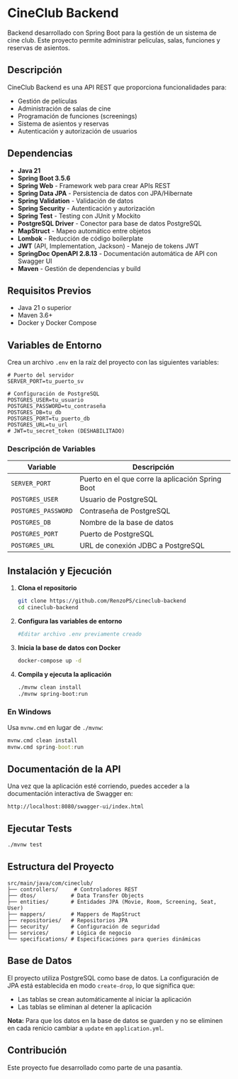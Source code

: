 # CineClub Backend

Backend desarrollado con Spring Boot para la gestión de un sistema de cine club. Este proyecto permite administrar películas, salas, funciones y reservas de asientos.

## Descripción

CineClub Backend es una API REST que proporciona funcionalidades para:

- Gestión de películas
- Administración de salas de cine
- Programación de funciones (screenings)
- Sistema de asientos y reservas
- Autenticación y autorización de usuarios

## Dependencias

- **Java 21**
- **Spring Boot 3.5.6**
- **Spring Web** - Framework web para crear APIs REST
- **Spring Data JPA** - Persistencia de datos con JPA/Hibernate
- **Spring Validation** - Validación de datos
- **Spring Security** - Autenticación y autorización
- **Spring Test** - Testing con JUnit y Mockito
- **PostgreSQL Driver** - Conector para base de datos PostgreSQL
- **MapStruct** - Mapeo automático entre objetos
- **Lombok** - Reducción de código boilerplate
- **JWT** (API, Implementation, Jackson) - Manejo de tokens JWT
- **SpringDoc OpenAPI 2.8.13** - Documentación automática de API con Swagger UI
- **Maven** - Gestión de dependencias y build

## Requisitos Previos

- Java 21 o superior
- Maven 3.6+
- Docker y Docker Compose

## Variables de Entorno

Crea un archivo `.env` en la raíz del proyecto con las siguientes variables:

```env
# Puerto del servidor
SERVER_PORT=tu_puerto_sv

# Configuración de PostgreSQL
POSTGRES_USER=tu_usuario
POSTGRES_PASSWORD=tu_contraseña
POSTGRES_DB=tu_db
POSTGRES_PORT=tu_puerto_db
POSTGRES_URL=tu_url
# JWT=tu_secret_token (DESHABILITADO)

```
### Descripción de Variables

| Variable | Descripción |
|----------|-------------|
| `SERVER_PORT` | Puerto en el que corre la aplicación Spring Boot |
| `POSTGRES_USER` | Usuario de PostgreSQL |
| `POSTGRES_PASSWORD` | Contraseña de PostgreSQL |
| `POSTGRES_DB` | Nombre de la base de datos |
| `POSTGRES_PORT` | Puerto de PostgreSQL |
| `POSTGRES_URL` | URL de conexión JDBC a PostgreSQL |

## Instalación y Ejecución

1. **Clona el repositorio**
   ```bash
   git clone https://github.com/RenzoPS/cineclub-backend
   cd cineclub-backend
   ```

2. **Configura las variables de entorno**
   ```bash
   #Editar archivo .env previamente creado
   ```

3. **Inicia la base de datos con Docker**
   ```bash
   docker-compose up -d
   ```

4. **Compila y ejecuta la aplicación**
   ```bash
   ./mvnw clean install
   ./mvnw spring-boot:run
   ```
### En Windows

Usa `mvnw.cmd` en lugar de `./mvnw`:
```cmd
mvnw.cmd clean install
mvnw.cmd spring-boot:run
```
## Documentación de la API

Una vez que la aplicación esté corriendo, puedes acceder a la documentación interactiva de Swagger en:

```
http://localhost:8080/swagger-ui/index.html
```
## Ejecutar Tests

```bash
./mvnw test
```
## Estructura del Proyecto

```
src/main/java/com/cineclub/
├── controllers/     # Controladores REST
├── dtos/           # Data Transfer Objects
├── entities/       # Entidades JPA (Movie, Room, Screening, Seat, User)
├── mappers/        # Mappers de MapStruct
├── repositories/   # Repositorios JPA
├── security/       # Configuración de seguridad
├── services/       # Lógica de negocio
└── specifications/ # Especificaciones para queries dinámicas
```
## Base de Datos

El proyecto utiliza PostgreSQL como base de datos. La configuración de JPA está establecida en modo `create-drop`, lo que significa que:

- Las tablas se crean automáticamente al iniciar la aplicación
- Las tablas se eliminan al detener la aplicación

**Nota:** Para que los datos en la base de datos se guarden y no se eliminen en cada renicio cambiar a `update` en `application.yml`.

## Contribución

Este proyecto fue desarrollado como parte de una pasantía.

